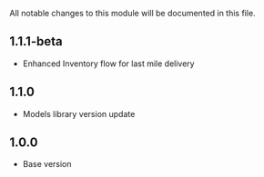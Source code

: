 All notable changes to this module will be documented in this file.

## 1.1.1-beta
  - Enhanced Inventory flow for last mile delivery

## 1.1.0
  - Models library version update

## 1.0.0
  - Base version

